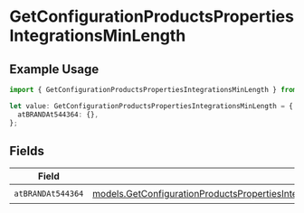 # GetConfigurationProductsPropertiesIntegrationsMinLength

## Example Usage

```typescript
import { GetConfigurationProductsPropertiesIntegrationsMinLength } from "@vercel/sdk/models/getconfigurationproductsop.js";

let value: GetConfigurationProductsPropertiesIntegrationsMinLength = {
  atBRANDAt544364: {},
};
```

## Fields

| Field                                                                                                                                                                                                                                                                        | Type                                                                                                                                                                                                                                                                         | Required                                                                                                                                                                                                                                                                     | Description                                                                                                                                                                                                                                                                  |
| ---------------------------------------------------------------------------------------------------------------------------------------------------------------------------------------------------------------------------------------------------------------------------- | ---------------------------------------------------------------------------------------------------------------------------------------------------------------------------------------------------------------------------------------------------------------------------- | ---------------------------------------------------------------------------------------------------------------------------------------------------------------------------------------------------------------------------------------------------------------------------- | ---------------------------------------------------------------------------------------------------------------------------------------------------------------------------------------------------------------------------------------------------------------------------- |
| `atBRANDAt544364`                                                                                                                                                                                                                                                            | [models.GetConfigurationProductsPropertiesIntegrationsResponse200ApplicationJSONResponseBodyProductsMetadataSchema9AtBRANDAt544364](../models/getconfigurationproductspropertiesintegrationsresponse200applicationjsonresponsebodyproductsmetadataschema9atbrandat544364.md) | :heavy_check_mark:                                                                                                                                                                                                                                                           | N/A                                                                                                                                                                                                                                                                          |